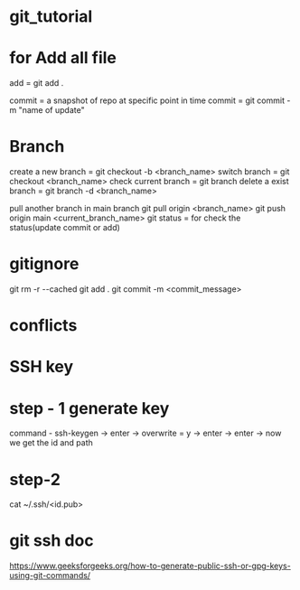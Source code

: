 # git_tutorial

# for Add all file
add = git add .

commit = a snapshot of repo at specific point in time
commit = git commit -m "name of update"


# Branch

create a new branch = git checkout -b <branch_name>
switch branch = git checkout <branch_name>
check current branch = git branch
delete a exist branch = git branch -d <branch_name>

pull another branch in main branch 
git pull origin <branch_name>
git push origin main <current_branch_name>
git status = for check the status(update commit or add)

# gitignore
git rm -r --cached
git add .
git commit -m <commit_message>

# conflicts

# SSH key
# step - 1 generate key
command - ssh-keygen -> enter -> overwrite = y -> enter -> enter -> now we get the id and path 

#  step-2 
cat ~/.ssh/<id.pub>
# git ssh doc 
https://www.geeksforgeeks.org/how-to-generate-public-ssh-or-gpg-keys-using-git-commands/